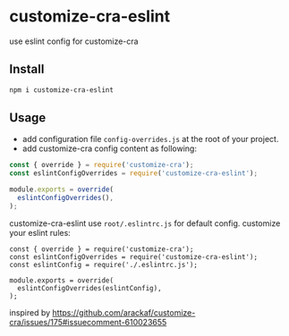 # customize-cra-eslint
use eslint config for customize-cra

## Install
```bash
npm i customize-cra-eslint
```

## Usage
- add configuration file `config-overrides.js` at the root of your project.
- add customize-cra config content as following:
```js
const { override } = require('customize-cra');
const eslintConfigOverrides = require('customize-cra-eslint');

module.exports = override(
  eslintConfigOverrides(),
);
```

customize-cra-eslint use `root/.eslintrc.js` for default config.
customize your eslint rules:
```
const { override } = require('customize-cra');
const eslintConfigOverrides = require('customize-cra-eslint');
const eslintConfig = require('./.eslintrc.js');

module.exports = override(
  eslintConfigOverrides(eslintConfig),
);
```

inspired by https://github.com/arackaf/customize-cra/issues/175#issuecomment-610023655
